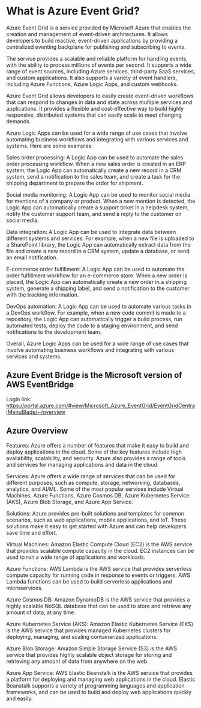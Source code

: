 # What is Azure Event Grid?

Azure Event Grid is a service provided by Microsoft Azure that enables the creation and management of event-driven architectures. It allows developers to build reactive, event-driven applications by providing a centralized eventing backplane for publishing and subscribing to events.

The service provides a scalable and reliable platform for handling events, with the ability to process millions of events per second. It supports a wide range of event sources, including Azure services, third-party SaaS services, and custom applications. It also supports a variety of event handlers, including Azure Functions, Azure Logic Apps, and custom webhooks.

Azure Event Grid allows developers to easily create event-driven workflows that can respond to changes in data and state across multiple services and applications. It provides a flexible and cost-effective way to build highly responsive, distributed systems that can easily scale to meet changing demands.

Azure Logic Apps can be used for a wide range of use cases that involve automating business workflows and integrating with various services and systems. Here are some examples:

Sales order processing: A Logic App can be used to automate the sales order processing workflow. When a new sales order is created in an ERP system, the Logic App can automatically create a new record in a CRM system, send a notification to the sales team, and create a task for the shipping department to prepare the order for shipment.

Social media monitoring: A Logic App can be used to monitor social media for mentions of a company or product. When a new mention is detected, the Logic App can automatically create a support ticket in a helpdesk system, notify the customer support team, and send a reply to the customer on social media.

Data integration: A Logic App can be used to integrate data between different systems and services. For example, when a new file is uploaded to a SharePoint library, the Logic App can automatically extract data from the file and create a new record in a CRM system, update a database, or send an email notification.

E-commerce order fulfillment: A Logic App can be used to automate the order fulfillment workflow for an e-commerce store. When a new order is placed, the Logic App can automatically create a new order in a shipping system, generate a shipping label, and send a notification to the customer with the tracking information.

DevOps automation: A Logic App can be used to automate various tasks in a DevOps workflow. For example, when a new code commit is made to a repository, the Logic App can automatically trigger a build process, run automated tests, deploy the code to a staging environment, and send notifications to the development team.

Overall, Azure Logic Apps can be used for a wide range of use cases that involve automating business workflows and integrating with various services and systems.

## Azure Event Bridge is the Microsoft version of AWS EventBridge

Login link: https://portal.azure.com/#view/Microsoft_Azure_EventGrid/EventGridCentralMenuBlade/~/overview

## Azure Overview

Features: Azure offers a number of features that make it easy to build and deploy applications in the cloud. Some of the key features include high availability, scalability, and security. Azure also provides a range of tools and services for managing applications and data in the cloud.

Services: Azure offers a wide range of services that can be used for different purposes, such as compute, storage, networking, databases, analytics, and AI/ML. Some of the most popular services include Virtual Machines, Azure Functions, Azure Cosmos DB, Azure Kubernetes Service (AKS), Azure Blob Storage, and Azure App Service.

Solutions: Azure provides pre-built solutions and templates for common scenarios, such as web applications, mobile applications, and IoT. These solutions make it easy to get started with Azure and can help developers save time and effort.


Virtual Machines: Amazon Elastic Compute Cloud (EC2) is the AWS service that provides scalable compute capacity in the cloud. EC2 instances can be used to run a wide range of applications and workloads.

Azure Functions: AWS Lambda is the AWS service that provides serverless compute capacity for running code in response to events or triggers. AWS Lambda functions can be used to build serverless applications and microservices.

Azure Cosmos DB: Amazon DynamoDB is the AWS service that provides a highly scalable NoSQL database that can be used to store and retrieve any amount of data, at any time.

Azure Kubernetes Service (AKS): Amazon Elastic Kubernetes Service (EKS) is the AWS service that provides managed Kubernetes clusters for deploying, managing, and scaling containerized applications.

Azure Blob Storage: Amazon Simple Storage Service (S3) is the AWS service that provides highly scalable object storage for storing and retrieving any amount of data from anywhere on the web.

Azure App Service: AWS Elastic Beanstalk is the AWS service that provides a platform for deploying and managing web applications in the cloud. Elastic Beanstalk supports a variety of programming languages and application frameworks, and can be used to build and deploy web applications quickly and easily.